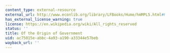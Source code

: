 ```yaml
---
content_type: external-resource
external_url: http://www.econlib.org/library/LFBooks/Hume/hmMPL5.html#Part%20I,%20Essay%20V,%20OF%20THE%20ORIGIN%20OF%20GOVERNMENT
has_external_license_warning: true
license: https://en.wikipedia.org/wiki/All_rights_reserved
status: ''
title: Of the Origin of Government
uid: ac75015e-abbc-4a93-a190-a33344e57beb
wayback_url: ''
---
```

